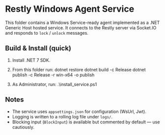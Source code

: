 # Restly Windows Agent Service

This folder contains a Windows Service-ready agent implemented as a .NET Generic Host hosted service.
It connects to the Restly server via Socket.IO and responds to `lock` / `unlock` messages.

## Build & Install (quick)
1. Install .NET 7 SDK.
2. From this folder run:
   dotnet restore
   dotnet build -c Release
   dotnet publish -c Release -r win-x64 -o publish

3. As Administrator, run:
   .\install_service.ps1

## Notes
- The service uses `appsettings.json` for configuration (WsUrl, Jwt).
- Logging is written to a rolling log file under `logs/`.
- Blocking input (`BlockInput`) is available but commented by default — use cautiously.
